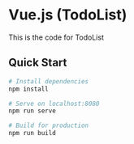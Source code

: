 # Vue.js (TodoList)

This is the code for TodoList

## Quick Start

```bash
# Install dependencies
npm install

# Serve on localhost:8080
npm run serve

# Build for production
npm run build
```
